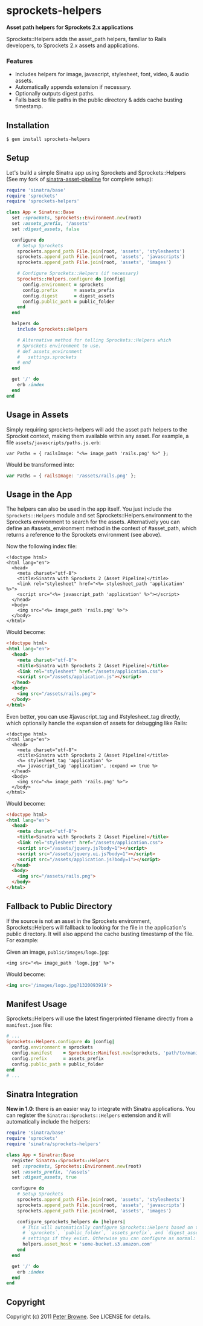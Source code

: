 # sprockets-helpers

**Asset path helpers for Sprockets 2.x applications**

Sprockets::Helpers adds the asset_path helpers, familiar to Rails developers, to Sprockets 2.x assets and applications.

### Features

* Includes helpers for image, javascript, stylesheet, font, video, & audio assets.
* Automatically appends extension if necessary.
* Optionally outputs digest paths.
* Falls back to file paths in the public directory & adds cache busting timestamp.

## Installation

``` bash
$ gem install sprockets-helpers
```

## Setup

Let's build a simple Sinatra app using Sprockets and Sprockets::Helpers (See my fork of [sinatra-asset-pipeline](https://github.com/petebrowne/sinatra-asset-pipeline) for complete setup):

``` ruby
require 'sinatra/base'
require 'sprockets'
require 'sprockets-helpers'

class App < Sinatra::Base
  set :sprockets, Sprockets::Environment.new(root)
  set :assets_prefix, '/assets'
  set :digest_assets, false

  configure do
    # Setup Sprockets
    sprockets.append_path File.join(root, 'assets', 'stylesheets')
    sprockets.append_path File.join(root, 'assets', 'javascripts')
    sprockets.append_path File.join(root, 'assets', 'images')

    # Configure Sprockets::Helpers (if necessary)
    Sprockets::Helpers.configure do |config|
      config.environment = sprockets
      config.prefix      = assets_prefix
      config.digest      = digest_assets
      config.public_path = public_folder
    end
  end

  helpers do
    include Sprockets::Helpers

    # Alternative method for telling Sprockets::Helpers which
    # Sprockets environment to use.
    # def assets_environment
    #   settings.sprockets
    # end
  end

  get '/' do
    erb :index
  end
end
```

## Usage in Assets

Simply requiring sprockets-helpers will add the asset path helpers to the Sprocket context, making them available within any asset. For example, a file `assets/javascripts/paths.js.erb`:

``` js+erb
var Paths = { railsImage: "<%= image_path 'rails.png' %>" };
```

Would be transformed into:

``` javascript
var Paths = { railsImage: '/assets/rails.png' };
```

## Usage in the App

The helpers can also be used in the app itself. You just include the `Sprockets::Helpers` module and set Sprockets::Helpers.environment to the Sprockets environment to search for the assets. Alternatively you can define an #assets_environment method in the context of #asset_path, which returns a reference to the Sprockets environment (see above).

Now the following index file:

``` html+erb
<!doctype html>
<html lang="en">
  <head>
    <meta charset="utf-8">
    <title>Sinatra with Sprockets 2 (Asset Pipeline)</title>
    <link rel="stylesheet" href="<%= stylesheet_path 'application' %>">
    <script src="<%= javascript_path 'application' %>"></script>
  </head>
  <body>
    <img src="<%= image_path 'rails.png' %>">
  </body>
</html>
```

Would become:

``` html
<!doctype html>
<html lang="en">
  <head>
    <meta charset="utf-8">
    <title>Sinatra with Sprockets 2 (Asset Pipeline)</title>
    <link rel="stylesheet" href="/assets/application.css">
    <script src="/assets/application.js"></script>
  </head>
  <body>
    <img src="/assets/rails.png">
  </body>
</html>
```

Even better, you can use #javascript_tag and #stylesheet_tag directly, which optionally handle the expansion of assets for debugging like Rails:

``` html+erb
<!doctype html>
<html lang="en">
  <head>
    <meta charset="utf-8">
    <title>Sinatra with Sprockets 2 (Asset Pipeline)</title>
    <%= stylesheet_tag 'application' %>
    <%= javascript_tag 'application', :expand => true %>
  </head>
  <body>
    <img src="<%= image_path 'rails.png' %>">
  </body>
</html>
```

Would become:

``` html
<!doctype html>
<html lang="en">
  <head>
    <meta charset="utf-8">
    <title>Sinatra with Sprockets 2 (Asset Pipeline)</title>
    <link rel="stylesheet" href="/assets/application.css">
    <script src="/assets/jquery.js?body=1"></script>
    <script src="/assets/jquery.ui.js?body=1"></script>
    <script src="/assets/application.js?body=1"></script>
  </head>
  <body>
    <img src="/assets/rails.png">
  </body>
</html>
```

## Fallback to Public Directory

If the source is not an asset in the Sprockets environment, Sprockets::Helpers will fallback to looking for the file in the application's public directory. It will also append the cache busting timestamp of the file. For example:

Given an image, `public/images/logo.jpg`:

``` html+erb
<img src="<%= image_path 'logo.jpg' %>">
```

Would become:

``` html
<img src='/images/logo.jpg?1320093919'>
```

## Manifest Usage

Sprockets::Helpers will use the latest fingerprinted filename directly from a `manifest.json` file:


``` ruby
# ...
Sprockets::Helpers.configure do |config|
  config.environment = sprockets
  config.manifest    = Sprockets::Manifest.new(sprockets, 'path/to/manifset.json')
  config.prefix      = assets_prefix
  config.public_path = public_folder
end
# ...
```

## Sinatra Integration

**New in 1.0**: there is an easier way to integrate with Sinatra applications. You can register the `Sinatra::Sprockets::Helpers` extension and it will automatically include the helpers:

``` ruby
require 'sinatra/base'
require 'sprockets'
require 'sinatra/sprockets-helpers'

class App < Sinatra::Base
  register Sinatra::Sprockets::Helpers
  set :sprockets, Sprockets::Environment.new(root)
  set :assets_prefix, '/assets'
  set :digest_assets, true

  configure do
    # Setup Sprockets
    sprockets.append_path File.join(root, 'assets', 'stylesheets')
    sprockets.append_path File.join(root, 'assets', 'javascripts')
    sprockets.append_path File.join(root, 'assets', 'images')

    configure_sprockets_helpers do |helpers|
      # This will automatically configure Sprockets::Helpers based on the
      # `sprockets`, `public_folder`, `assets_prefix`, and `digest_assets`
      # settings if they exist. Otherwise you can configure as normal:
      helpers.asset_host = 'some-bucket.s3.amazon.com'
    end
  end

  get '/' do
    erb :index
  end
end
```

## Copyright

Copyright (c) 2011 [Peter Browne](http://petebrowne.com). See LICENSE for details.
